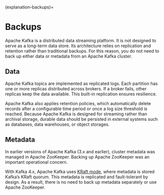 (explanation-backups)=
# Backups

Apache Kafka is a distributed data streaming platform.
It is not designed to serve as a long-term data store.
Its architecture relies on replication and retention rather than traditional backups.
For this reason, you do not need to back up either data or metadata from an Apache Kafka cluster.

## Data

Apache Kafka topics are implemented as replicated logs.
Each partition has one or more replicas distributed across brokers.
If a broker fails, other replicas keep the data available.
This built-in replication ensures resilience.

Apache Kafka also applies retention policies, which automatically delete records
after a configurable time period or once a log size threshold is reached.
Because Apache Kafka is designed for streaming rather than archival storage,
durable data should be persisted in external systems such as databases,
data warehouses, or object storages.

## Metadata

In earlier versions of Apache Kafka (3.x and earlier),
cluster metadata was managed in Apache ZooKeeper.
Backing up Apache ZooKeeper was an important operational concern.

With Kafka 4.x, Apache Kafka uses
[KRaft mode](https://kafka.apache.org/documentation/#kraft),
where metadata is stored Kafka’s KRaft quorum.
This metadata is replicated and fault-tolerant by design.
As a result, there is no need to back up metadata separately or use Apache ZooKeeper.
